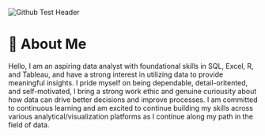 ![Github Test Header](https://github.com/user-attachments/assets/80e66800-bb43-40ed-be54-e59542105b03)

# 👋 About Me

Hello, I am an aspiring data analyst with foundational skills in SQL, Excel, R, and Tableau, and have a strong interest in utilizing data to provide meaningful insights. I pride myself on being dependable, detail-oritented, and self-motivated, I bring a strong work ethic and genuine curiousity about how data can drive better decisions and improve processes. I am committed to continuous learning and am excited to continue building my skills across various analytical/visualization platforms as I continue along my path in the field of data.
